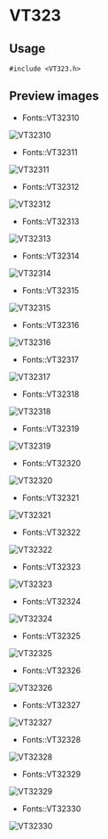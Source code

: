 VT323
==========

Usage
------

    #include <VT323.h>

Preview images
--------------
* Fonts::VT32310 

![VT32310](https://raw.githubusercontent.com/DisplayCore/VT323/master/Preview/VT32310.png)

* Fonts::VT32311 

![VT32311](https://raw.githubusercontent.com/DisplayCore/VT323/master/Preview/VT32311.png)

* Fonts::VT32312 

![VT32312](https://raw.githubusercontent.com/DisplayCore/VT323/master/Preview/VT32312.png)

* Fonts::VT32313 

![VT32313](https://raw.githubusercontent.com/DisplayCore/VT323/master/Preview/VT32313.png)

* Fonts::VT32314 

![VT32314](https://raw.githubusercontent.com/DisplayCore/VT323/master/Preview/VT32314.png)

* Fonts::VT32315 

![VT32315](https://raw.githubusercontent.com/DisplayCore/VT323/master/Preview/VT32315.png)

* Fonts::VT32316 

![VT32316](https://raw.githubusercontent.com/DisplayCore/VT323/master/Preview/VT32316.png)

* Fonts::VT32317 

![VT32317](https://raw.githubusercontent.com/DisplayCore/VT323/master/Preview/VT32317.png)

* Fonts::VT32318 

![VT32318](https://raw.githubusercontent.com/DisplayCore/VT323/master/Preview/VT32318.png)

* Fonts::VT32319 

![VT32319](https://raw.githubusercontent.com/DisplayCore/VT323/master/Preview/VT32319.png)

* Fonts::VT32320 

![VT32320](https://raw.githubusercontent.com/DisplayCore/VT323/master/Preview/VT32320.png)

* Fonts::VT32321 

![VT32321](https://raw.githubusercontent.com/DisplayCore/VT323/master/Preview/VT32321.png)

* Fonts::VT32322 

![VT32322](https://raw.githubusercontent.com/DisplayCore/VT323/master/Preview/VT32322.png)

* Fonts::VT32323 

![VT32323](https://raw.githubusercontent.com/DisplayCore/VT323/master/Preview/VT32323.png)

* Fonts::VT32324 

![VT32324](https://raw.githubusercontent.com/DisplayCore/VT323/master/Preview/VT32324.png)

* Fonts::VT32325 

![VT32325](https://raw.githubusercontent.com/DisplayCore/VT323/master/Preview/VT32325.png)

* Fonts::VT32326 

![VT32326](https://raw.githubusercontent.com/DisplayCore/VT323/master/Preview/VT32326.png)

* Fonts::VT32327 

![VT32327](https://raw.githubusercontent.com/DisplayCore/VT323/master/Preview/VT32327.png)

* Fonts::VT32328 

![VT32328](https://raw.githubusercontent.com/DisplayCore/VT323/master/Preview/VT32328.png)

* Fonts::VT32329 

![VT32329](https://raw.githubusercontent.com/DisplayCore/VT323/master/Preview/VT32329.png)

* Fonts::VT32330 

![VT32330](https://raw.githubusercontent.com/DisplayCore/VT323/master/Preview/VT32330.png)

